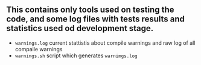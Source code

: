## This contains only tools used on testing the code, and some log files with tests results and statistics used od development stage.

- ```warnings.log```
  current stattistis about compile warnings and raw log of all compaile warnings
- ```warnings.sh```
  script which generates ```warnimgs.log```
